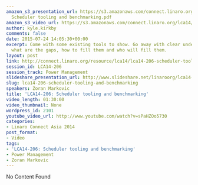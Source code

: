 ```yaml
---
amazon_s3_presentation_url: https://s3.amazonaws.com/connect.linaro.org/lca14/presentations/LCA14-206-
  Scheduler tooling and benchmarking.pdf
amazon_s3_video_url: https://s3.amazonaws.com/connect.linaro.org/lca14/videos/03-04-Tuesday/LCA14-206-+Scheduler+tooling+and+benchmarking.mp4
author: kyle.kirkby
comments: false
date: 2015-07-24 14:05:30+00:00
excerpt: Come with some existing tools to show. Go away with clear understanding of
  what are the gaps, how to fill them and who will fill them.
layout: post
link: http://connect.linaro.org/resource/lca14/lca14-206-scheduler-tooling-and-benchmarking/
session_id: LCA14-206
session_track: Power Management
slideshare_presentation_url: http://www.slideshare.net/linaroorg/lca14-206-schedulertoolingandbenchmarking
slug: lca14-206-scheduler-tooling-and-benchmarking
speakers: Zoran Markovic
title: 'LCA14-206: Scheduler tooling and benchmarking'
video_length: 01:30:00
video_thumbnail: None
wordpress_id: 2101
youtube_video_url: http://www.youtube.com/watch?v=sPaHZOo5730
categories:
- Linaro Connect Asia 2014
post_format:
- Video
tags:
- 'LCA14-206: Scheduler tooling and benchmarking'
- Power Management
- Zoran Markovic
---
```


No Content Found
